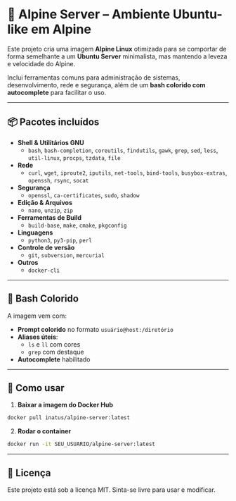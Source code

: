 # 🐧 Alpine Server – Ambiente Ubuntu-like em Alpine

Este projeto cria uma imagem **Alpine Linux** otimizada para se comportar de forma semelhante a um **Ubuntu Server** minimalista, mas mantendo a leveza e velocidade do Alpine.

Inclui ferramentas comuns para administração de sistemas, desenvolvimento, rede e segurança, além de um **bash colorido com autocomplete** para facilitar o uso.

---

## 📦 Pacotes incluídos

- **Shell & Utilitários GNU**
  - `bash`, `bash-completion`, `coreutils`, `findutils`, `gawk`, `grep`, `sed`, `less`, `util-linux`, `procps`, `tzdata`, `file`
- **Rede**
  - `curl`, `wget`, `iproute2`, `iputils`, `net-tools`, `bind-tools`, `busybox-extras`, `openssh`, `rsync`, `socat`
- **Segurança**
  - `openssl`, `ca-certificates`, `sudo`, `shadow`
- **Edição & Arquivos**
  - `nano`, `unzip`, `zip`
- **Ferramentas de Build**
  - `build-base`, `make`, `cmake`, `pkgconfig`
- **Linguagens**
  - `python3`, `py3-pip`, `perl`
- **Controle de versão**
  - `git`, `subversion`, `mercurial`
- **Outros**
  - `docker-cli`

---

## 🎨 Bash Colorido

A imagem vem com:

- **Prompt colorido** no formato `usuário@host:/diretório`
- **Aliases úteis**:  
  - `ls` e `ll` com cores
  - `grep` com destaque
- **Autocomplete** habilitado

---

## 🚀 Como usar

1. **Baixar a imagem do Docker Hub**
```bash
docker pull inatus/alpine-server:latest
```

2. **Rodar o container**
```bash
docker run -it SEU_USUARIO/alpine-server:latest
```

---

## 📄 Licença

Este projeto está sob a licença MIT. Sinta-se livre para usar e modificar.
